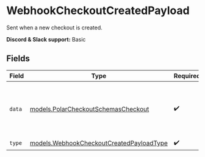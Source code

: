 # WebhookCheckoutCreatedPayload

Sent when a new checkout is created.

**Discord & Slack support:** Basic


## Fields

| Field                                                                                      | Type                                                                                       | Required                                                                                   | Description                                                                                |
| ------------------------------------------------------------------------------------------ | ------------------------------------------------------------------------------------------ | ------------------------------------------------------------------------------------------ | ------------------------------------------------------------------------------------------ |
| `data`                                                                                     | [models.PolarCheckoutSchemasCheckout](../models/polarcheckoutschemascheckout.md)           | :heavy_check_mark:                                                                         | Checkout session data retrieved using an access token.                                     |
| `type`                                                                                     | [models.WebhookCheckoutCreatedPayloadType](../models/webhookcheckoutcreatedpayloadtype.md) | :heavy_check_mark:                                                                         | N/A                                                                                        |